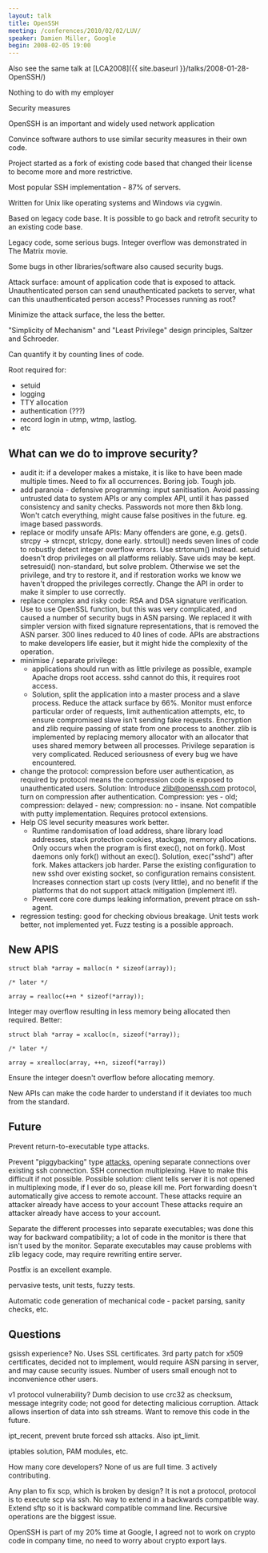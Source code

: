 ```yaml
---
layout: talk
title: OpenSSH
meeting: /conferences/2010/02/02/LUV/
speaker: Damien Miller, Google
begin: 2008-02-05 19:00
---
```

Also see the same talk at
[LCA2008]({{ site.baseurl }}/talks/2008-01-28-OpenSSH/)

Nothing to do with my employer

Security measures

OpenSSH is an important and widely used network application

Convince software authors to use similar security measures in
their own code.

Project started as a fork of existing code based that changed
their license to become more and more restrictive.

Most popular SSH implementation - 87% of servers.

Written for Unix like operating systems and Windows via cygwin.

Based on legacy code base. It is possible to go back and retrofit
security to an existing code base.

Legacy code, some serious bugs. Integer overflow was demonstrated
in The Matrix movie.

Some bugs in other libraries/software also caused security bugs.

Attack surface: amount of application code that is exposed to attack.
Unauthenticated person can send unauthenticated packets to server,
what can this unauthenticated person access? Processes running as
root?

Minimize the attack surface, the less the better.

"Simplicity of Mechanism" and "Least Privilege" design principles,
Saltzer and Schroeder.

Can quantify it by counting lines of code.

Root required for:

* setuid 
* logging
* TTY allocation
* authentication (???)
* record login in utmp, wtmp, lastlog.
* etc

## What can we do to improve security?

* audit it: if a developer makes a mistake, it is like to have
been made multiple times. Need to fix all occurrences. Boring
job. Tough job.
* add paranoia - defensive programming: input sanitisation. Avoid
passing untrusted data to system APIs or any complex API, until it
has passed consistency and sanity checks. Passwords not more then 8kb
long. Won't catch everything, might cause false positives in the
future. eg. image based passwords.
* replace or modify unsafe APIs: Many offenders are gone, e.g. gets().
strcpy -> strncpt, strlcpy, done early. strtoul() needs seven lines of code to
robustly detect integer overflow errors. Use strtonum() instead. setuid
doesn't drop privileges on all platforms reliably. Save uids may be
kept. setresuid() non-standard, but solve problem. Otherwise we
set the privilege, and try to restore it, and if restoration works we
know we haven't dropped the privileges correctly. Change the API
in order to make it simpler to use correctly.
* replace complex and risky code: RSA and DSA signature verification.
Use to use OpenSSL function, but this was very complicated, and caused
a number of security bugs in ASN parsing. We replaced it with
simpler version with fixed signature representations, that is removed
the ASN parser. 300 lines reduced to 40 lines of code. APIs are
abstractions to make developers life easier, but it might hide
the complexity of the operation.
* minimise / separate privilege:
  * applications should run with as little
privilege as possible, example Apache drops root access. sshd cannot
do this, it requires root access.
  * Solution, split the application into
a master process and a slave process. Reduce the attack surface by 66%.
Monitor must enforce particular order of requests, limit authentication
attempts, etc, to ensure compromised slave isn't sending fake requests.
Encryption and zlib require passing of state from one process to another.
zlib is implemented by replacing memory allocator with an allocator
that uses shared memory between all processes. Privilege separation
is very complicated. Reduced seriousness of every bug we have encountered.
* change the protocol: compression before user authentication, as required
by protocol means the compression code is exposed to unauthenticated users.
Solution: Introduce zlib@openssh.com protocol, turn on compression
after authentication. Compression: yes - old; compression: delayed - new;
compression: no - insane. Not compatible with putty implementation.
Requires protocol extensions.
* Help OS level security measures work better.
  * Runtime randomisation of
load address, share library load addresses, stack protection cookies, stackgap,
memory allocations. Only occurs when the program is first exec(), not on
fork(). Most daemons only fork() without an exec(). Solution, exec("sshd")
after fork. Makes attackers job harder. Parse the existing configuration to new
sshd over existing socket, so configuration remains consistent. Increases
connection start up costs (very little), and no benefit if the platforms that do
not support attack mitigation (implement it!).
  * Prevent core core dumps
leaking information, prevent ptrace on ssh-agent.
* regression testing: good for checking obvious breakage. Unit tests work
better, not implemented yet. Fuzz testing is a possible approach.

## New APIS

    struct blah *array = malloc(n * sizeof(array));

    /* later */

    array = realloc(++n * sizeof(*array));

Integer may overflow resulting in less memory being allocated
then required.  Better:

    struct blah *array = xcalloc(n, sizeof(*array));

    /* later */

    array = xrealloc(array, ++n, sizeof(*array))

Ensure the integer doesn't overflow before allocating memory.

New APIs can make the code harder to understand if it deviates
too much from the standard.

## Future
Prevent return-to-executable type attacks.

Prevent "piggybacking" type [attacks](http://www.storm.net.nz/projects/7),
opening separate connections
over existing ssh connection. SSH connection multiplexing. Have to
make this difficult if not possible. Possible solution: client
tells server it is not opened in multiplexing mode, if I ever do so,
please kill me. Port forwarding doesn't automatically give access
to remote account. These attacks require an attacker already have
access to your account These attacks require an attacker already have
access to your account.

Separate the different processes into separate executables; was
done this way for backward compatibility; a lot of code in the monitor
is there that isn't used by the monitor. Separate executables may cause
problems with zlib legacy code, may require rewriting entire server.

Postfix is an excellent example.

pervasive tests, unit tests, fuzzy tests.

Automatic code generation of mechanical code - packet parsing, sanity
checks, etc.

## Questions

gsissh experience? No. Uses SSL certificates. 3rd party patch
for x509 certificates, decided not to implement, would require
ASN parsing in server, and may cause security issues. Number of
users small enough not to inconvenience other users.

v1 protocol vulnerability? Dumb decision to use crc32 as checksum,
message integrity code; not good for detecting malicious corruption.
Attack allows insertion of data into ssh streams. Want to remove
this code in the future.

ipt\_recent, prevent brute forced ssh attacks. Also ipt\_limit.

iptables solution, PAM modules, etc.

How many core developers? None of us are full time. 3 actively
contributing.

Any plan to fix scp, which is broken by design? It is not a protocol,
protocol is to execute scp via ssh. No way to extend in a backwards
compatible way. Extend sftp so it is backward compatible command
line. Recursive operations are the biggest issue.

OpenSSH is part of my 20% time at Google, I agreed not to work
on crypto code in company time, no need to worry about crypto export
lays.
